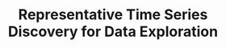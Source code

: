 ---
title: "Representative Time Series Discovery for Data Exploration"
authors:
- Ge Lee
- Shixun Huang
- admin
- Yanchang Zhao

publication_types: ["1"]
publication: In *VLDB 2025*
publication_short: In *VLDB 2025*
publishDate: "2024-11-15"

abstract: 

#tags:
#- Source Themes
featured: true

links:
---